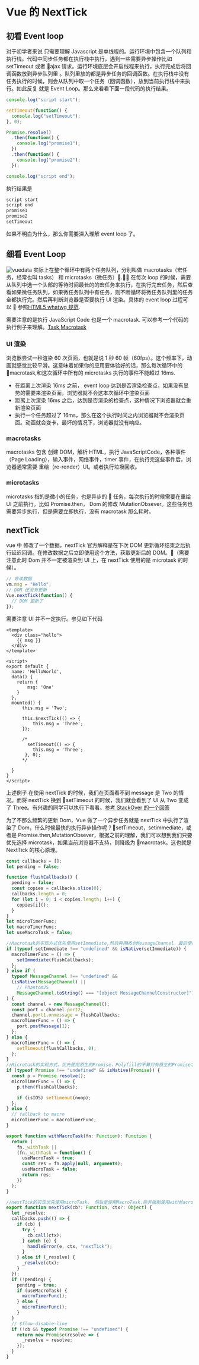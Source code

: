 # Vue 的 NextTick

## 初看 Event loop

对于初学者来说 只需要理解 Javascript 是单线程的。运行环境中包含一个队列和执行栈。代码中同步任务都在执行栈中执行，遇到一些需要异步操作比如 setTimeout 或者 ajax 请求。运行环境底层会开启线程来执行，执行完成后将回调函数放到异步队列里 。队列里放的都是异步任务的回调函数。在执行栈中没有任务执行的时候，则会从队列中取一个任务（回调函数），放到当前执行栈中来执行。如此反复 就是 Event Loop。那么来看看下面一段代码的执行结果。

```javascript
console.log("script start");

setTimeout(function() {
  console.log("setTimeout");
}, 0);

Promise.resolve()
  .then(function() {
    console.log("promise1");
  })
  .then(function() {
    console.log("promise2");
  });

console.log("script end");
```

执行结果是

```javascript
script start
script end
promise1
promise2
setTimeout
```

如果不明白为什么，那么你需要深入理解 event loop 了。

## 细看 Event Loop

![vuedata](../.vuepress/public/eventloop.png)
实际上在整个循环中有两个任务队列，分别叫做 macrotasks（宏任务，经常也叫 tasks） 和 microtasks（微任务）. 在每次 loop 的时候，需要从队列中选一个头部的等待时间最长的的宏任务来执行，在执行完宏任务，然后查看如果微任务队列，如果微任务队列中有任务，则不断循环将微任务队列里的任务全都执行完。然后再判断浏览器是否要执行 UI 渲染。具体的 event loop 过程可以  参照[HTML5 whatwg 规范](https://html.spec.whatwg.org/multipage/webappapis.html#event-loop-processing-model).

需要注意的是执行 JavaScript Code 也是一个 macrotask. 可以参考一个代码的执行例子来理解。[Task,Macrotask](https://jakearchibald.com/2015/tasks-microtasks-queues-and-schedules/)

### UI 渲染

浏览器尝试一秒渲染 60 次页面，也就是说 1 秒 60 帧（60fps）。这个频率下，动画就感觉比较平滑。这意味着如果你的应用要体验好的话，那么每次循环中的 macrotask,和这次循环中所有的 microtasks 执行的事件不能超过 16ms.

- 在距离上次渲染 16ms 之前， event loop 达到是否渲染检查点，如果没有显势的需要来渲染页面，浏览器就不会这本次循环中渲染页面
- 距离上次渲染 16ms 之后，达到是否渲染的检查点，这种情况下浏览器就会重新渲染页面
- 执行一个任务超过了 16ms，那么在这个执行时间之内浏览器就不会渲染页面。动画就会变卡，最坏的情况下，浏览器就没有响应。

### macrotasks

macrotasks 包含 创建 DOM，解析 HTML，执行 JavaScriptCode，各种事件（Page Loading），输入事件，网络事件，timer 事件，在执行完这些事件后，浏览器通常需要 重绘（re-render）UI。或者执行垃圾回收。

### microtasks

microtasks 指的是微小的任务，也是异步的  任务，每次执行的时候需要在重绘 UI 之前执行。比如 Promise.then， Dom 的修改 MutationObsever。这些任务也需要异步执行，但是需要立即执行，没有 macrotask 那么耗时。

## nextTick

vue 中 修改了一个数据，nextTick 官方解释是在下次 DOM 更新循环结束之后执行延迟回调。在修改数据之后立即使用这个方法，获取更新后的 DOM。（需要注意此时 Dom 并不一定被渲染到 UI 上，在 nextTick 使用的是 microtask 的时候）。

```javascript
// 修改数据
vm.msg = "Hello";
// DOM 还没有更新
Vue.nextTick(function() {
  // DOM 更新了
});
```

需要注意 UI 并不一定执行。参见如下代码

```
<template>
  <div class="hello">
    {{ msg }}
  </div>
</template>

<script>
export default {
  name: 'HelloWorld',
  data() {
    return {
        msg: 'One'
    }
  },
  mounted() {
      this.msg = 'Two';

      this.$nextTick(() => {
          this.msg = 'Three';
      });

      /*
        setTimeout(() => {
          this.msg = 'Three';
       }, 0);
      */

  }
}
</script>
```

上述例子 在使用 nextTick 的时候，我们在页面看不到 message 是 Two 的情况。而将 nextTick 换到 setTimeout 的时候，我们就会看到了 UI 从 Two 变成了 Three。有兴趣的同学可以执行下看看。[参考 StackOver 的一个回答](https://stackoverflow.com/questions/47634258/what-is-nexttick-or-what-does-it-do-in-vuejs)

为了不那么频繁的更新 Dom，Vue 做了一个异步任务就是 nextTick 中执行了渲染了 Dom，什么时候最快的执行异步操作呢？setTimeout，setimmediate，或者是 Promise.then,MutationObsever，根据之前的理解，我们可以想到我们只要优先选择 microtask，如果当前浏览器不支持，则降级为 macrotask。这也就是 NextTick 的核心原理。

```javascript
const callbacks = [];
let pending = false;

function flushCallbacks() {
  pending = false;
  const copies = callbacks.slice(0);
  callbacks.length = 0;
  for (let i = 0; i < copies.length; i++) {
    copies[i]();
  }
}
let microTimerFunc;
let macroTimerFunc;
let useMacroTask = false;

//Macrotask的实现方式优先使用setImmediate,然后再用H5的MessageChannel，最后使用setTimeout
if (typeof setImmediate !== "undefined" && isNative(setImmediate)) {
  macroTimerFunc = () => {
    setImmediate(flushCallbacks);
  };
} else if (
  typeof MessageChannel !== "undefined" &&
  (isNative(MessageChannel) ||
    // PhantomJS
    MessageChannel.toString() === "[object MessageChannelConstructor]")
) {
  const channel = new MessageChannel();
  const port = channel.port2;
  channel.port1.onmessage = flushCallbacks;
  macroTimerFunc = () => {
    port.postMessage(1);
  };
} else {
  macroTimerFunc = () => {
    setTimeout(flushCallbacks, 0);
  };
}
//Microtask的实现方式，优先使用原生的Promise，Polyfill的不算只有原生的Promise才是一个microtask，如果没有原生的promise则降级为Macrotask。
if (typeof Promise !== "undefined" && isNative(Promise)) {
  const p = Promise.resolve();
  microTimerFunc = () => {
    p.then(flushCallbacks);

    if (isIOS) setTimeout(noop);
  };
} else {
  // fallback to macro
  microTimerFunc = macroTimerFunc;
}

export function withMacroTask(fn: Function): Function {
  return (
    fn._withTask ||
    (fn._withTask = function() {
      useMacroTask = true;
      const res = fn.apply(null, arguments);
      useMacroTask = false;
      return res;
    })
  );
}

//nextTick的实现优先使用microTask， 然后是使用MacroTask.除非强制使用withMacroTask 让一些特殊任务加载nexttick之前。
export function nextTick(cb?: Function, ctx?: Object) {
  let _resolve;
  callbacks.push(() => {
    if (cb) {
      try {
        cb.call(ctx);
      } catch (e) {
        handleError(e, ctx, "nextTick");
      }
    } else if (_resolve) {
      _resolve(ctx);
    }
  });
  if (!pending) {
    pending = true;
    if (useMacroTask) {
      macroTimerFunc();
    } else {
      microTimerFunc();
    }
  }
  // $flow-disable-line
  if (!cb && typeof Promise !== "undefined") {
    return new Promise(resolve => {
      _resolve = resolve;
    });
  }
}
```
